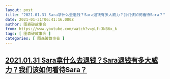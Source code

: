 ```yaml
---
layout: post
title: "2021.01.31 Sara拿什么去退钱？Sara退钱有多大威力？我们该如何看待Sara？"
date: 2021-01-31T06:41:16.000Z
author: 图森破故事会
from: https://www.youtube.com/watch?v=yLf-3NB6x_k
tags: [ 图森破故事会 ]
categories: [ 图森破故事会 ]
---
```

<!--1612075276000-->
[2021.01.31 Sara拿什么去退钱？Sara退钱有多大威力？我们该如何看待Sara？](https://www.youtube.com/watch?v=yLf-3NB6x_k)
------

<div>

</div>

